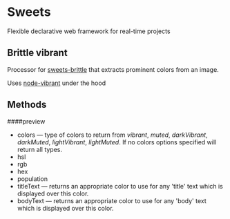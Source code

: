 # Sweets
Flexible declarative web framework for real-time projects

## Brittle vibrant

Processor for [sweets-brittle](https://github.com/swts/brittle) that extracts prominent colors from an image.

Uses [node-vibrant](https://github.com/akfish/node-vibrant) under the hood

## Methods

####preview
  * colors — type of colors to return from _vibrant_, _muted_, _darkVibrant_, _darkMuted_, _lightVibrant_, _lightMuted_. If no colors options specified will return all types.
  * hsl
  * rgb
  * hex
  * population
  * titleText — returns an appropriate color to use for any 'title' text which is displayed over this color.
  * bodyText — returns an appropriate color to use for any 'body' text which is displayed over this color.
